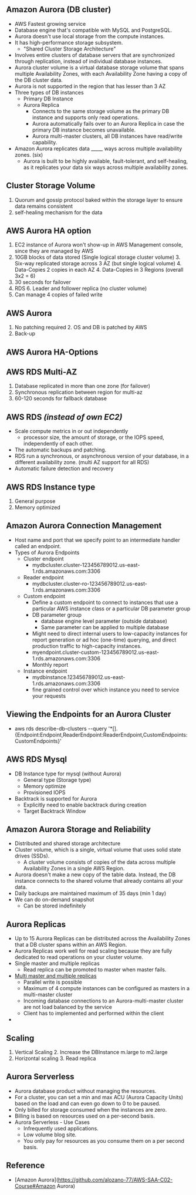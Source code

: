## Amazon Aurora (DB cluster)

* AWS Fastest growing service
* Database engine that's compatible with MySQL and PostgreSQL.
* Aurora doesn't use local storage from the compute instances.
* It has high-performance storage subsystem. 
  * "Shared Cluster Storage Architecture"
* Involves entire clusters of database servers that are synchronized through replication, instead of individual database instances.
* Aurora cluster volume is a virtual database storage volume that spans multiple Availability Zones, with each Availability Zone having a copy of the DB cluster data.
* Aurora is not supported in the region that has lesser than 3 AZ
* Three types of DB instances
  * Primary DB Instance
  * Aurora Replica
    * Connects to the same storage volume as the primary DB instance and supports only read operations.
    * Aurora automatically fails over to an Aurora Replica in case the primary DB instance becomes unavailable.
    * Aurora multi-master clusters, all DB instances have read/write capability.
* Amazon Aurora replicates data _____ ways across multiple availability zones. (six)
  * Aurora is built to be highly available, fault-tolerant, and self-healing, as it replicates your data six ways across multiple availability zones.


## Cluster Storage Volume
1. Quorum and gossip protocol baked within the storage layer to ensure data remains consistent
2. self-healing mechanism for the data

## AWS Aurora HA option
1. EC2 instance of Aurora won't show-up in AWS Management console, since they are managed by AWS
2. 10GB blocks of data stored (Single logical storage cluster volume)
   3. Six-way replicated storage across 3 AZ (but single logical volume)
   4. Data-Copies 2 copies in each AZ
   4. Data-Copies in 3 Regions (overall 3x2 = 6)
5. 30 seconds for failover
5. RDS
   6. Leader and follower replica (no cluster volume)
5. Can manage 4 copies of failed write

## AWS Aurora
1. No patching required
   2. OS and DB is patched by AWS
2. Back-up

## AWS Aurora HA-Options

## AWS RDS Multi-AZ
1. Database replicated in more than one zone (for failover)
2. Synchronous replication between region for multi-az
3. 60-120 seconds for fallback database


## AWS RDS _(instead of own EC2)_

* Scale compute metrics in or out independently
  * processor size, the amount of storage, or the IOPS speed, independently of each other.
* The automatic backups and patching.
* RDS run a synchronous, or asynchronous version of your database, in a different availability zone. (multi AZ support for all RDS)
* Automatic failure detection and recovery

## AWS RDS Instance type
1. General purpose
2. Memory optimized


## Amazon Aurora Connection Management

* Host name and port that we specify point to an intermediate handler called an endpoint.
* Types of Aurora Endpoints
  * Cluster endpoint
    * mydbcluster.cluster-123456789012.us-east-1.rds.amazonaws.com:3306
  * Reader endpoint
    * mydbcluster.cluster-ro-123456789012.us-east-1.rds.amazonaws.com:3306
  * Custom endpoint
    * Define a custom endpoint to connect to instances that use a particular AWS instance class or a particular DB parameter group
    * DB parameter group
      * database engine level parameter (outside database)
      * Same parameter can be applied to multiple database
    * Might need to direct internal users to low-capacity instances for report generation or ad hoc (one-time) querying, and direct production traffic to high-capacity instances.
    * myendpoint.cluster-custom-123456789012.us-east-1.rds.amazonaws.com:3306
    * Monthly report
  * Instance endpoint
    * mydbinstance.123456789012.us-east-1.rds.amazonaws.com:3306
    * fine grained control over which instance you need to service your requests

## Viewing the Endpoints for an Aurora Cluster

* aws rds describe-db-clusters --query '*[].{Endpoint:Endpoint,ReaderEndpoint:ReaderEndpoint,CustomEndpoints:CustomEndpoints}'

## AWS RDS Mysql
* DB Instance type for mysql (without Aurora)
  * General type (Storage type)
  * Memory optimize
  * Provisioned IOPS
* Backtrack is supported for Aurora
  * Explicitly need to enable backtrack during creation
  * Target Backtrack Window

## Amazon Aurora Storage and Reliability

* Distributed and shared storage architecture
* Cluster volume, which is a single, virtual volume that uses solid state drives (SSDs).
  * A cluster volume consists of copies of the data across multiple Availability Zones in a single AWS Region.
*  Aurora doesn't make a new copy of the table data. Instead, the DB instance connects to the shared volume that already contains all your data.
* Daily backups are maintained maximum of 35 days (min 1 day)
* We can do on-demand snapshot
  * Can be stored indefinitely
  

## Aurora Replicas
* Up to 15 Aurora Replicas can be distributed across the Availability Zones that a DB cluster spans within an AWS Region.
* Aurora Replicas work well for read scaling because they are fully dedicated to read operations on your cluster volume.
* Single master and multiple replicas
  * Read replica can be promoted to master when master fails.
* [Multi master and multiple replicas](https://github.com/cloudacademy/aurora-multimaster)
  * Parallel write is possible
  * Maximum of 4 compute instances can be configured as masters in a multi-master cluster
  * Incoming database connections to an Aurora-multi-master cluster are not load balanced by the service
  * Client has to implemented and performed within the client
* 



## Scaling
1. Vertical Scaling
   2. Increase the DBInstance m.large to m2.large
2. Horizontal scaling
   3. Read replica

## Aurora Serverless

* Aurora database product without managing the resources.
* For a cluster, you can set a min and max ACU (Aurora Capacity Units) based on the load and can even go down to 0 to be paused. 
* Only billed for storage consumed when the instances are zero.
* Billing is based on resources used on a per-second basis.
* Aurora Serverless - Use Cases
  * Infrequently used applications.
  * Low volume blog site.
  * You only pay for resources as you consume them on a per second basis.

## Reference

* [Amazon Aurora](https://github.com/alozano-77/AWS-SAA-C02-Course#Amazon Aurora)